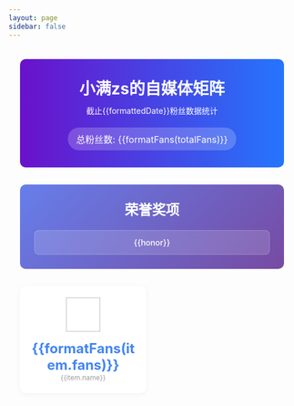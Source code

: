 ```yaml
---
layout: page
sidebar: false
---
```

<script setup>
import { ref, computed, onMounted } from 'vue'

const media = [
    {
        icon: '/react-docs/icon/1.png',
        fans: 1413,
        name: '小红书'
    },
    {
        icon: '/react-docs/icon/2.png',
        fans: 60000,
        name: '哔哩哔哩'
    },
    {
        icon: '/react-docs/icon/3.png',
        fans: 25000,
        name: '抖音'
    },
    {
        icon: '/react-docs/icon/4.png',
        fans: 2501,
        name: '视频号'
    },
    {
        icon: '/react-docs/icon/5.png',
        fans: 15257,
        name: '掘金'
    },
    {
        icon: '/react-docs/icon/6.png',
        fans: 2404,
        name: '公众号'
    },
    {
        icon: '/react-docs/icon/7.png',
        fans: 22523,
        name: 'CSDN'
    },
    {
        icon: '/react-docs/icon/8.png',
        fans: 1766,
        name: 'QQ'
    },
    {
        icon: '/react-docs/icon/9.png',
        fans: 7280,
        name: '微信'
    },
    {
        icon: '/react-docs/icon/10.png',
        fans: 90,
        name: '微博'
    }
]

const honors = [
    '2024年掘金年度总冠军',
    '2023年掘金年度总冠军', 
    '2022年年度第六名',
    '京东黑客马拉松亚军',
    '阿里云专家博主',
    'CSDN认证博主',
    '公益免费课程',
    'Node.js全解作者-清华大学出版社合作'
]

const totalFans = computed(() => {
  return media.reduce((sum, item) => sum + item.fans, 0)
})

const formatFans = (fans) => {
  if (fans >= 10000) {
    return (fans / 10000).toFixed(1) + '万'
  }
  return fans
}

const currentDate = new Date()
const formattedDate = `${currentDate.getFullYear()}年${currentDate.getMonth() + 1}月${currentDate.getDate()}日`
</script>

<div class="media-matrix">
  <div class="header">
    <h1>小满zs的自媒体矩阵</h1>
    <p>截止{{formattedDate}}粉丝数据统计</p>
    <div class="total-fans">
      <span>总粉丝数: {{formatFans(totalFans)}}</span>
    </div>
  </div>
  
  <div class="honors-section">
    <h2>荣誉奖项</h2>
    <div class="honors-grid">
      <div v-for="(honor, index) in honors" :key="index" class="honor-item">
        <span class="honor-text">{{honor}}</span>
      </div>
    </div>
  </div>
  
  <div class="media-grid">
    <div v-for="(item, index) in media" :key="index" class="media-card">
      <div class="media-icon">
        <img :src="item.icon" :alt="item.name">
      </div>
      <div class="media-name"></div>
      <div class="media-fans">{{formatFans(item.fans)}}</div>
      <div class="media-label">{{item.name}}</div>
    </div>
  </div>
</div>

<style>
.media-matrix {
  max-width: 1400px;
  margin: 0 auto;
  padding: 20px;
}

.header {
  text-align: center;
  background: linear-gradient(90deg, #6a11cb 0%, #2575fc 100%);
  color: white;
  padding: 30px 20px;
  border-radius: 10px;
  margin-bottom: 30px;
}

.header h1 {
  margin: 0;
  font-size: 28px;
}

.header p {
  margin: 10px 0;
  font-size: 14px;
}

.total-fans {
  background: rgba(255, 255, 255, 0.2);
  border-radius: 20px;
  padding: 8px 15px;
  display: inline-block;
  margin-top: 10px;
  font-size: 16px;
}

.honors-section {
  background: linear-gradient(135deg, #667eea 0%, #764ba2 100%);
  color: white;
  padding: 25px;
  border-radius: 10px;
  margin-bottom: 30px;
}

.honors-section h2 {
  text-align: center;
  margin: 0 0 20px 0;
  font-size: 24px;
}

.honors-grid {
  display: grid;
  grid-template-columns: repeat(auto-fit, minmax(300px, 1fr));
  gap: 15px;
}

.honor-item {
  background: rgba(255, 255, 255, 0.15);
  border-radius: 8px;
  padding: 12px 16px;
  text-align: center;
  backdrop-filter: blur(10px);
  border: 1px solid rgba(255, 255, 255, 0.2);
}

.honor-text {
  font-size: 14px;
  font-weight: 500;
}

.media-grid {
  display: grid;
  grid-template-columns: repeat(auto-fill, minmax(220px, 1fr));
  gap: 20px;
}

.media-card {
  background: white;
  border-radius: 10px;
  padding: 20px;
  text-align: center;
  box-shadow: 0 2px 10px rgba(0, 0, 0, 0.05);
  transition: transform 0.3s;
}

.media-card:hover {
  transform: translateY(-5px);
}

.media-icon {
  width: 60px;
  height: 60px;
  margin: 0 auto 15px;
}

.media-icon img {
  width: 100%;
  height: 100%;
  object-fit: contain;
}

.media-name {
  font-weight: bold;
  margin-bottom: 5px;
}

.media-fans {
  font-size: 24px;
  font-weight: bold;
  color: #4285f4;
}

.media-label {
  font-size: 12px;
  color: #999;
}

</style>